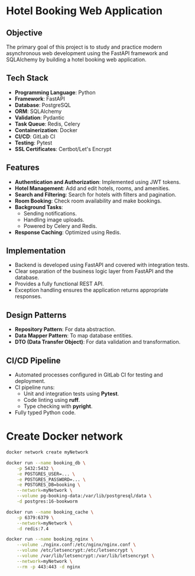 # Hotel Booking Web Application

## Objective
The primary goal of this project is to study and practice modern asynchronous web development using the FastAPI framework and SQLAlchemy by building a hotel booking web application.

## Tech Stack
- **Programming Language**: Python
- **Framework**: FastAPI
- **Database**: PostgreSQL
- **ORM**: SQLAlchemy
- **Validation**: Pydantic
- **Task Queue**: Redis, Celery
- **Containerization**: Docker
- **CI/CD**: GitLab CI
- **Testing**: Pytest
- **SSL Certificates**: Certbot/Let's Encrypt

## Features
- **Authentication and Authorization**: Implemented using JWT tokens.
- **Hotel Management**: Add and edit hotels, rooms, and amenities.
- **Search and Filtering**: Search for hotels with filters and pagination.
- **Room Booking**: Check room availability and make bookings.
- **Background Tasks**: 
  - Sending notifications.
  - Handling image uploads.
  - Powered by Celery and Redis.
- **Response Caching**: Optimized using Redis.

## Implementation
- Backend is developed using FastAPI and covered with integration tests.
- Clear separation of the business logic layer from FastAPI and the database.
- Provides a fully functional REST API.
- Exception handling ensures the application returns appropriate responses.

## Design Patterns
- **Repository Pattern**: For data abstraction.
- **Data Mapper Pattern**: To map database entities.
- **DTO (Data Transfer Object)**: For data validation and transformation.

## CI/CD Pipeline
- Automated processes configured in GitLab CI for testing and deployment.
- CI pipeline runs:
  - Unit and integration tests using **Pytest**.
  - Code linting using **ruff**.
  - Type checking with **pyright**.
- Fully typed Python code.

# Create Docker network
```bash
docker network create myNetwork
```

```bash
docker run --name booking_db \
    -p 5432:5432 \
    -e POSTGRES_USER=... \
    -e POSTGRES_PASSWORD=... \
    -e POSTGRES_DB=booking \
    --network=myNetwork \
    --volume pg-booking-data:/var/lib/postgresql/data \
    -d postgres:16-bookworm
```

```bash
docker run --name booking_cache \
    -p 6379:6379 \
    --network=myNetwork \
    -d redis:7.4
```

```bash
docker run --name booking_nginx \
    --volume ./nginx.conf:/etc/nginx/nginx.conf \
    --volume /etc/letsencrypt:/etc/letsencrypt \
    --volume /var/lib/letsencrypt:/var/lib/letsencrypt \
    --network=myNetwork \
    --rm -p 443:443 -d nginx
```
